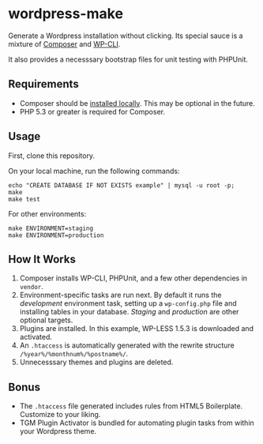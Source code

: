 # wordpress-make

Generate a Wordpress installation without clicking. Its special sauce is a mixture of [Composer](http://getcomposer.org) and [WP-CLI](http://wp-cli.org).

It also provides a necesssary bootstrap files for unit testing with PHPUnit.

## Requirements

* Composer should be [installed locally](http://getcomposer.org/doc/00-intro.md#system-requirements). This may be optional in the future.
* PHP 5.3 or greater is required for Composer. 

## Usage

First, clone this repository.

On your local machine, run the following commands:

	echo "CREATE DATABASE IF NOT EXISTS example" | mysql -u root -p; 
	make
	make test

For other environments:

	make ENVIRONMENT=staging
	make ENVIRONMENT=production

## How It Works

1. Composer installs WP-CLI, PHPUnit, and a few other dependencies in `vendor`.
2. Environment-specific tasks are run next. By default it runs the *development* environment task, setting up a `wp-config.php` file and installing tables in your database. *Staging* and *production* are other optional targets.
3. Plugins are installed. In this example, WP-LESS 1.5.3 is downloaded and activated.
4. An `.htaccess` is automatically generated with the rewrite structure `/%year%/%monthnum%/%postname%/`.
5. Unnecesssary themes and plugins are deleted.
  
## Bonus

* The `.htaccess` file generated includes rules from HTML5 Boilerplate. Customize to your liking.
* TGM Plugin Activator is bundled for automating plugin tasks from within your Wordpress theme.
